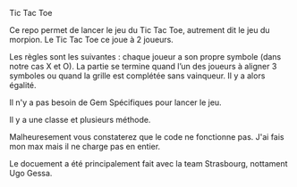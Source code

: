 Tic Tac Toe 

Ce repo permet de lancer le jeu du Tic Tac Toe, autrement dit le jeu du morpion. 
Le Tic Tac Toe ce joue à 2 joueurs. 

Les règles sont les suivantes : chaque joueur a son propre symbole (dans notre cas X et O). La partie se termine quand l’un des joueurs à aligner 3 symboles ou quand la grille est complétée sans vainqueur. Il y a alors égalité.


Il n'y a pas besoin de Gem Spécifiques pour lancer le jeu. 

Il y a une classe et plusieurs méthode. 

Malheuresement vous constaterez que le code ne fonctionne pas. J'ai fais mon max mais il ne charge pas en entier.

Le docuement a été principalement fait avec la team Strasbourg, nottament Ugo Gessa.
